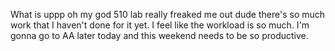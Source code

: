 What is uppp oh my god 510 lab really freaked me out dude there's so much work that I haven't done for it yet. I feel like the workload is so much. I'm gonna go to AA later today and this weekend needs to be so productive. 